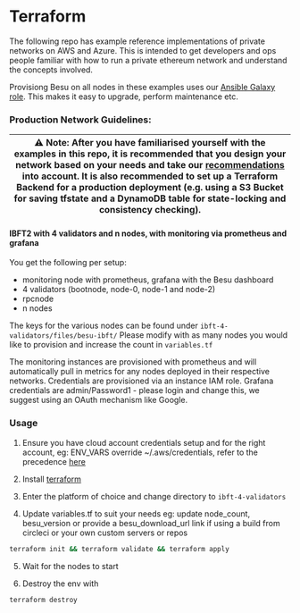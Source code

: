 # Terraform

The following repo has example reference implementations of private networks on AWS and Azure. This is intended to get developers and ops people familiar with how to run a private ethereum network and understand the concepts involved.

Provisiong Besu on all nodes in these examples uses our [Ansible Galaxy role](https://galaxy.ansible.com/pegasyseng/hyperledger_besu). This makes it easy to upgrade, perform maintenance etc.

### Production Network Guidelines:

| ⚠️ **Note**: After you have familiarised yourself with the examples in this repo, it is recommended that you design your network based on your needs and take our [recommendations](https://besu.hyperledger.org/development/private-networks/how-to/deploy/cloud) into account. It is also recommended to set up a Terraform Backend for a production deployment (e.g. using a S3 Bucket for saving tfstate and a DynamoDB table for state-locking and consistency checking). |
| ----------------------------------------------------------------------------------------------------------------------------------------------------------------------------------------------------------------------------------------------------------------------------------------------------------------------------------------------------------------------------------------------------------------------------------------------------------- |

#### IBFT2 with 4 validators and n nodes, with monitoring via prometheus and grafana

You get the following per setup:

- monitoring node with prometheus, grafana with the Besu dashboard
- 4 validators (bootnode, node-0, node-1 and node-2)
- rpcnode
- n nodes

The keys for the various nodes can be found under `ibft-4-validators/files/besu-ibft/` Please modify with as many nodes you would like to provision and increase the count in `variables.tf`

The monitoring instances are provisioned with prometheus and will automatically pull in metrics for any nodes deployed in their respective networks. Credentials are provisioned via an instance IAM role.
Grafana credentials are admin/Password1 - please login and change this, we suggest using an OAuth mechanism like Google.

### Usage

1. Ensure you have cloud account credentials setup and for the right account, eg: ENV_VARS override ~/.aws/credentials, refer to the precedence [here](https://docs.aws.amazon.com/cli/latest/userguide/cli-configure-envvars.html)

2. Install [terraform](https://learn.hashicorp.com/terraform/getting-started/install.html)

3. Enter the platform of choice and change directory to `ibft-4-validators`

4. Update variables.tf to suit your needs
   eg: update node_count, besu_version or provide a besu_download_url link if using a build from circleci or your own custom servers or repos

```bash
terraform init && terraform validate && terraform apply
```

5. Wait for the nodes to start

6. Destroy the env with

```bash
terraform destroy
```
